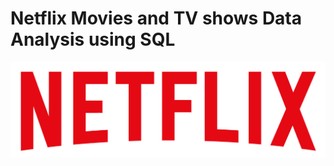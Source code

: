 # Netflix Movies and TV shows Data Analysis using SQL
![Netflix logo](https://github.com/neha0697/Netflix-SQL-Project/blob/main/logo.png)
